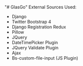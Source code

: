 "# GlasGo"
External Sources Used:
- Django
- Twitter Bootstrap 4
- Django Registration Redux
- Pillow
- JQuery
- DateTimePicker Plugin
- JQuery Validate Plugin
- Ajax
- Bs-custom-file-input (JS Plugin)
